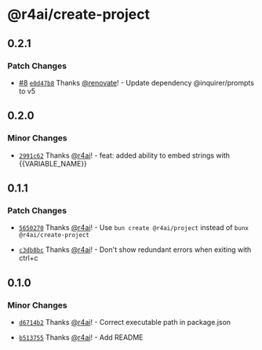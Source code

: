 # @r4ai/create-project

## 0.2.1

### Patch Changes

- [#8](https://github.com/r4ai/templates/pull/8) [`e0d47b8`](https://github.com/r4ai/templates/commit/e0d47b876cc5706741cde9097451a9cbe8d94156) Thanks [@renovate](https://github.com/apps/renovate)! - Update dependency @inquirer/prompts to v5

## 0.2.0

### Minor Changes

- [`2991c62`](https://github.com/r4ai/templates/commit/2991c62829343ef13215d04e6ac4740ff8c204d3) Thanks [@r4ai](https://github.com/r4ai)! - feat: added ability to embed strings with {{VARIABLE_NAME}}

## 0.1.1

### Patch Changes

- [`5650270`](https://github.com/r4ai/templates/commit/56502706b4da3e73549c5440a423837e891d9ccd) Thanks [@r4ai](https://github.com/r4ai)! - Use `bun create @r4ai/project` instead of `bunx @r4ai/create-project`

- [`c3db8bc`](https://github.com/r4ai/templates/commit/c3db8bc0aa2fb28847da70ebc8e2a0fd53594ced) Thanks [@r4ai](https://github.com/r4ai)! - Don't show redundant errors when exiting with ctrl+c

## 0.1.0

### Minor Changes

- [`d6714b2`](https://github.com/r4ai/templates/commit/d6714b22ea63630adbe1830c171d96fc60b89dc1) Thanks [@r4ai](https://github.com/r4ai)! - Correct executable path in package.json

- [`b513755`](https://github.com/r4ai/templates/commit/b5137553dca3e4261d85f615816a72e332328082) Thanks [@r4ai](https://github.com/r4ai)! - Add README
